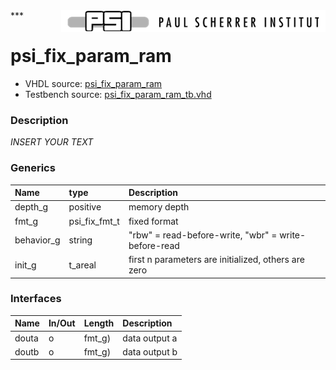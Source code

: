 <img align="right" src="../doc/psi_logo.png">
***

# psi_fix_param_ram
 - VHDL source: [psi_fix_param_ram](../hdl/psi_fix_param_ram.vhd)
 - Testbench source: [psi_fix_param_ram_tb.vhd](../testbench/psi_fix_param_ram_tb.vhd)

### Description
*INSERT YOUR TEXT*

### Generics
| Name       | type          | Description                                          |
|:-----------|:--------------|:-----------------------------------------------------|
| depth_g    | positive      | memory depth                                         |
| fmt_g      | psi_fix_fmt_t | fixed format                                         |
| behavior_g | string        | "rbw" = read-before-write, "wbr" = write-before-read |
| init_g     | t_areal       | first n parameters are initialized, others are zero  |

### Interfaces
| Name   | In/Out   | Length   | Description   |
|:-------|:---------|:---------|:--------------|
| douta  | o        | fmt_g)   | data output a |
| doutb  | o        | fmt_g)   | data output b |